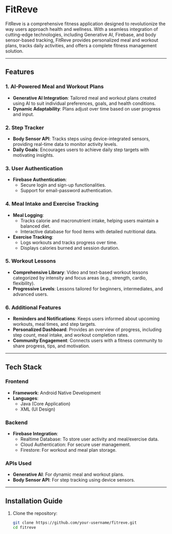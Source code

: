 # FitReve

FitReve is a comprehensive fitness application designed to revolutionize the way users approach health and wellness. With a seamless integration of cutting-edge technologies, including Generative AI, Firebase, and body sensor-based tracking, FitReve provides personalized meal and workout plans, tracks daily activities, and offers a complete fitness management solution.

---

## Features

### 1. AI-Powered Meal and Workout Plans
- **Generative AI Integration**: Tailored meal and workout plans created using AI to suit individual preferences, goals, and health conditions.
- **Dynamic Adaptability**: Plans adjust over time based on user progress and input.

### 2. Step Tracker
- **Body Sensor API**: Tracks steps using device-integrated sensors, providing real-time data to monitor activity levels.
- **Daily Goals**: Encourages users to achieve daily step targets with motivating insights.

### 3. User Authentication
- **Firebase Authentication**:  
  - Secure login and sign-up functionalities.  
  - Support for email-password authentication.

### 4. Meal Intake and Exercise Tracking
- **Meal Logging**:  
  - Tracks calorie and macronutrient intake, helping users maintain a balanced diet.  
  - Interactive database for food items with detailed nutritional data.  
- **Exercise Tracking**:  
  - Logs workouts and tracks progress over time.  
  - Displays calories burned and session duration.

### 5. Workout Lessons
- **Comprehensive Library**: Video and text-based workout lessons categorized by intensity and focus areas (e.g., strength, cardio, flexibility).  
- **Progressive Levels**: Lessons tailored for beginners, intermediates, and advanced users.

### 6. Additional Features
- **Reminders and Notifications**: Keeps users informed about upcoming workouts, meal times, and step targets.  
- **Personalized Dashboard**: Provides an overview of progress, including step count, meal intake, and workout completion rates.  
- **Community Engagement**: Connects users with a fitness community to share progress, tips, and motivation.

---

## Tech Stack

### Frontend
- **Framework**: Android Native Development  
- **Languages**:  
  - Java (Core Application)  
  - XML (UI Design)

### Backend
- **Firebase Integration**:  
  - Realtime Database: To store user activity and meal/exercise data.  
  - Cloud Authentication: For secure user management.  
  - Firestore: For workout and meal plan storage.

### APIs Used
- **Generative AI**: For dynamic meal and workout plans.  
- **Body Sensor API**: For step tracking using device sensors.

---

## Installation Guide

1. Clone the repository:
   ```bash
   git clone https://github.com/your-username/fitreve.git
   cd fitreve
